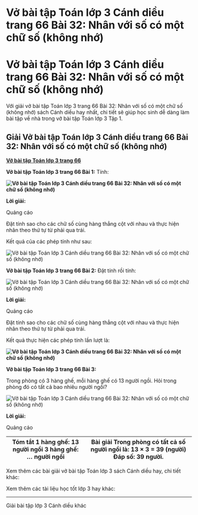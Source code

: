 # Vở bài tập Toán lớp 3 Cánh diều trang 66 Bài 32: Nhân với số có một chữ số (không nhớ)

# Vở bài tập Toán lớp 3 Cánh diều trang 66 Bài 32: Nhân với số có một chữ số (không nhớ)

Với giải vở bài tập Toán lớp 3 trang 66 Bài 32: Nhân với số có một chữ số (không nhớ) sách Cánh diều hay nhất, chi tiết sẽ giúp học sinh dễ dàng làm bài tập về nhà trong vở bài tập Toán lớp 3 Tập 1.

## Giải Vở bài tập Toán lớp 3 Cánh diều trang 66 Bài 32: Nhân với số có một chữ số (không nhớ)

[**Vở bài tập Toán lớp 3 trang 66**](https://vietjack.com/vbt-toan-3-cd/vbt-toan-lop-3-trang-66-tap-1.jsp)

**Vở bài tập Toán lớp 3 trang 66 Bài 1:** Tính:

**![Vở bài tập Toán lớp 3 Cánh diều trang 66 Bài 32: Nhân với số có một chữ số \(không nhớ\)](https://vietjack.com/vbt-toan-3-cd/images/nhan-voi-so-co-mot-chu-so-khong-nho-143814.PNG)**

**Lời giải:**

Quảng cáo

Đặt tính sao cho các chữ số cùng hàng thẳng cột với nhau và thực hiện nhân theo thứ tự từ phải qua trái.

Kết quả của các phép tính như sau:

![Vở bài tập Toán lớp 3 Cánh diều trang 66 Bài 32: Nhân với số có một chữ số \(không nhớ\)](https://vietjack.com/vbt-toan-3-cd/images/nhan-voi-so-co-mot-chu-so-khong-nho-143816.PNG)

**Vở bài tập Toán lớp 3 trang 66 Bài 2:** Đặt tính rồi tính:

![Vở bài tập Toán lớp 3 Cánh diều trang 66 Bài 32: Nhân với số có một chữ số \(không nhớ\)](https://vietjack.com/vbt-toan-3-cd/images/nhan-voi-so-co-mot-chu-so-khong-nho-1.PNG)

**Lời giải:**

Quảng cáo

Đặt tính sao cho các chữ số cùng hàng thẳng cột với nhau và thực hiện nhân theo thứ tự từ phải qua trái.

Kết quả thực hiện các phép tính lần lượt là: 

**![Vở bài tập Toán lớp 3 Cánh diều trang 66 Bài 32: Nhân với số có một chữ số \(không nhớ\)](https://vietjack.com/vbt-toan-3-cd/images/nhan-voi-so-co-mot-chu-so-khong-nho-143815.PNG)**

**Vở bài tập Toán lớp 3 trang 66 Bài 3:**

Trong phòng có 3 hàng ghế, mỗi hàng ghế có 13 người ngồi. Hỏi trong phòng đó có tất cả bao nhiêu người ngồi?

![Vở bài tập Toán lớp 3 Cánh diều trang 66 Bài 32: Nhân với số có một chữ số \(không nhớ\)](https://vietjack.com/vbt-toan-3-cd/images/nhan-voi-so-co-mot-chu-so-khong-nho-143817.PNG)

**Lời giải:**

Quảng cáo

Tóm tắt 1 hàng ghế: 13 người ngồi 3 hàng ghế: … người ngồi |  Bài giải Trong phòng có tất cả số người ngồi là: 13 × 3 = 39 (người) Đáp số: 39 người.  
---|---  
  
Xem thêm các bài giải vở bài tập Toán lớp 3 sách Cánh diều hay, chi tiết khác:

Xem thêm các tài liệu học tốt lớp 3 hay khác:

* * *

Giải bài tập lớp 3 Cánh diều khác
